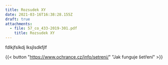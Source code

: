 ```yaml
---
title: Rozsudek XY
date: 2021-03-16T16:38:28.155Z
draft: true
attachments:
  - file: 57_co_433-2019-301.pdf
    title: Rozsudek XY
---
```

fdlkjfslkdj lksjlsdkfjlf

{{< button "https://www.ochrance.cz/info/setreni/" "Jak funguje šetření" >}}

